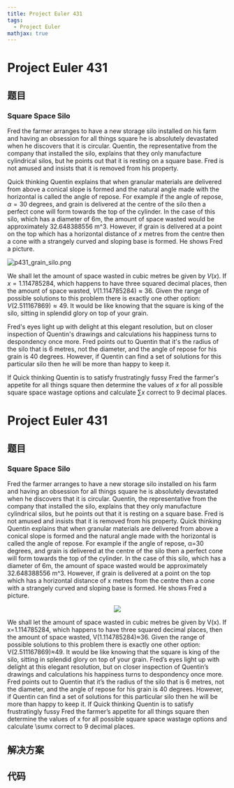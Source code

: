 ```yaml
---
title: Project Euler 431
tags:
  - Project Euler
mathjax: true
---
```

<escape><!-- more --></escape>
    
# Project Euler 431
## 题目
### Square Space Silo

Fred the farmer arranges to have a new storage silo installed on his farm and having an obsession for all things square he is absolutely devastated when he discovers that it is circular. Quentin, the representative from the company that installed the silo, explains that they only manufacture cylindrical silos, but he points out that it is resting on a square base. Fred is not amused and insists that it is removed from his property.

Quick thinking Quentin explains that when granular materials are delivered from above a conical slope is formed and the natural angle made with the horizontal is called the angle of repose. For example if the angle of repose, $\alpha = 30$ degrees, and grain is delivered at the centre of the silo then a perfect cone will form towards the top of the cylinder. In the case of this silo, which has a diameter of 6m, the amount of space wasted would be approximately 32.648388556 m^3. However, if grain is delivered at a point on the top which has a horizontal distance of $x$ metres from the centre then a cone with a strangely curved and sloping base is formed. He shows Fred a picture.

<div class="center">
   <img src="project/images/p431_grain_silo.png" class="dark_img" alt="p431_grain_silo.png" /></div>

We shall let the amount of space wasted in cubic metres be given by $V(x)$. If $x = 1.114785284$, which happens to have three squared decimal places, then the amount of space wasted, $V(1.114785284) \approx 36$. Given the range of possible solutions to this problem there is exactly one other option: $V(2.511167869) \approx 49$. It would be like knowing that the square is king of the silo, sitting in splendid glory on top of your grain.

Fred's eyes light up with delight at this elegant resolution, but on closer inspection of Quentin's drawings and calculations his happiness turns to despondency once more. Fred points out to Quentin that it's the radius of the silo that is 6 metres, not the diameter, and the angle of repose for his grain is 40 degrees. However, if Quentin can find a set of solutions for this particular silo then he will be more than happy to keep it.

If Quick thinking Quentin is to satisfy frustratingly fussy Fred the farmer's appetite for all things square then determine the values of $x$ for all possible square space wastage options and calculate $\sum x$ correct to 9 decimal places.


# Project Euler 431
## 题目
### Square Space Silo

Fred the farmer arranges to have a new storage silo installed on his farm and having an obsession for all things square he is absolutely devastated when he discovers that it is circular. Quentin, the representative from the company that installed the silo, explains that they only manufacture cylindrical silos, but he points out that it is resting on a square base. Fred is not amused and insists that it is removed from his property.
Quick thinking Quentin explains that when granular materials are delivered from above a conical slope is formed and the natural angle made with the horizontal is called the angle of repose. For example if the angle of repose, α=30 degrees, and grain is delivered at the centre of the silo then a perfect cone will form towards the top of the cylinder. In the case of this silo, which has a diameter of 6m, the amount of space wasted would be approximately 32.648388556 m^3. However, if grain is delivered at a point on the top which has a horizontal distance of x metres from the centre then a cone with a strangely curved and sloping base is formed. He shows Fred a picture.
<center><img src="https://projecteuler.net/project/images/p431_grain_silo.png"></center>

We shall let the amount of space wasted in cubic metres be given by V(x). If x=1.114785284, which happens to have three squared decimal places, then the amount of space wasted, V(1.114785284)≈36. Given the range of possible solutions to this problem there is exactly one other option: V(2.511167869)≈49. It would be like knowing that the square is king of the silo, sitting in splendid glory on top of your grain.
Fred’s eyes light up with delight at this elegant resolution, but on closer inspection of Quentin’s drawings and calculations his happiness turns to despondency once more. Fred points out to Quentin that it’s the radius of the silo that is 6 metres, not the diameter, and the angle of repose for his grain is 40 degrees. However, if Quentin can find a set of solutions for this particular silo then he will be more than happy to keep it.
If Quick thinking Quentin is to satisfy frustratingly fussy Fred the farmer’s appetite for all things square then determine the values of x for all possible square space wastage options and calculate \sumx correct to 9 decimal places.


## 解决方案


## 代码


